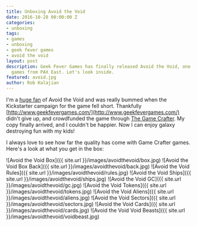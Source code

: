 ```yaml
---
title: Unboxing Avoid the Void
date: 2016-10-28 00:00:00 Z
categories:
- unboxing
tags:
- games
- unboxing
- geek fever games
- avoid the void
layout: post
description: Geek Fever Games has finally released Avoid the Void, one of my favorite
  games from PAX East. Let's look inside.
featured: avoid.jpg
author: Rob Kalajian
---
```


I'm a [huge fan](http://www.purplepawn.com/2016/04/pax-east-2016-avoid-the-void-by-geek-fever-games/) of Avoid the Void and was really bummed when the Kickstarter campaign for the game fell short. Thankfully [http://www.geekfevergames.com/](http://www.geekfevergames.com/) didn't give up, and crowdfunded the game through [The Game Crafter](https://www.thegamecrafter.com/games/avoid-the-void?). My copy finally arrived, and I couldn't be happier. Now I can enjoy galaxy destroying fun with my kids!

I always love to see how far the quality has come with Game Crafter games. Here's a look at what you get in the box:

![Avoid the Void Box]({{ site.url }}/images/avoidthevoid/box.jpg)
![Avoid the Void Box Back]({{ site.url }}/images/avoidthevoid/back.jpg)
![Avoid the Void Rules]({{ site.url }}/images/avoidthevoid/rules.jpg)
![Avoid the Void Ships]({{ site.url }}/images/avoidthevoid/ships.jpg)
![Avoid the Void GC]({{ site.url }}/images/avoidthevoid/gc.jpg)
![Avoid the Void Tokens]({{ site.url }}/images/avoidthevoid/tokens.jpg)
![Avoid the Void Aliens]({{ site.url }}/images/avoidthevoid/aliens.jpg)
![Avoid the Void Sectors]({{ site.url }}/images/avoidthevoid/sectors.jpg)
![Avoid the Void Cards]({{ site.url }}/images/avoidthevoid/cards.jpg)
![Avoid the Void Void Beasts]({{ site.url }}/images/avoidthevoid/voidbeast.jpg)
